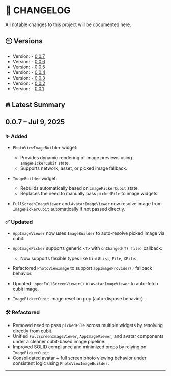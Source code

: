 # 📄 CHANGELOG

All notable changes to this project will be documented here.

## 🕘 Versions

 * Version: - [0.0.7](https://github.com/GenieCoderSrc/reusable_image_widget/blob/main/changelog/0.0.7.md)
 * Version: - [0.0.6](https://github.com/GenieCoderSrc/reusable_image_widget/blob/main/changelog/0.0.6.md)
 * Version: - [0.0.5](https://github.com/GenieCoderSrc/reusable_image_widget/blob/main/changelog/0.0.5.md)
 * Version: - [0.0.4](https://github.com/GenieCoderSrc/reusable_image_widget/blob/main/changelog/0.0.4.md)
 * Version: - [0.0.3](https://github.com/GenieCoderSrc/reusable_image_widget/blob/main/changelog/0.0.3.md)
 * Version: - [0.0.2](https://github.com/GenieCoderSrc/reusable_image_widget/blob/main/changelog/0.0.2.md)
 * Version: - [0.0.1](https://github.com/GenieCoderSrc/reusable_image_widget/blob/main/changelog/0.0.1.md)

## 🔥 Latest Summary


## 0.0.7 – Jul 9, 2025

### ✨ Added

* `PhotoViewImageBuilder` widget:

    * Provides dynamic rendering of image previews using `ImagePickerCubit` state.
    * Supports network, asset, or picked image fallback.
* `ImageBuilder` widget:

    * Rebuilds automatically based on `ImagePickerCubit` state.
    * Replaces the need to manually pass `pickedFile` to image widgets.
* `FullScreenImageViewer` and `AvatarImageViewer` now resolve image from `ImagePickerCubit` automatically if not passed directly.

### ✅ Updated

* `AppImageViewer` now uses `ImageBuilder` to auto-resolve picked image via cubit.
* `AppImagePicker` supports generic `<T>` with `onChanged(T? file)` callback:

    * Now supports flexible types like `Uint8List`, `File`, `XFile`.
* Refactored `PhotoViewImage` to support `appImageProvider()` fallback behavior.
* Updated `_openFullScreenViewer()` in `AvatarImageViewer` to auto-fetch cubit image.
* `ImagePickerCubit` image reset on pop (auto-dispose behavior).

### 🛠️ Refactored

* Removed need to pass `pickedFile` across multiple widgets by resolving directly from cubit.
* Unified `FullScreenImageViewer`, `AppImageViewer`, and avatar components under a cleaner cubit-based image pipeline.
* Improved SOLID compliance and minimized props by relying on `ImagePickerCubit`.
* Consolidated avatar + full screen photo viewing behavior under consistent logic using `PhotoViewImageBuilder`.

---


